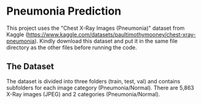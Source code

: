 # Pneumonia Prediction
This project uses the "Chest X-Ray Images (Pneumonia)" dataset from Kaggle (https://www.kaggle.com/datasets/paultimothymooney/chest-xray-pneumonia).
Kindly download this dataset and put it in the same file directory as the other files before running the code.

## The Dataset
The dataset is divided into three folders (train, test, val) and contains subfolders for each image category (Pneumonia/Normal). There are 5,863 X-Ray images (JPEG) and 2 categories (Pneumonia/Normal).  


